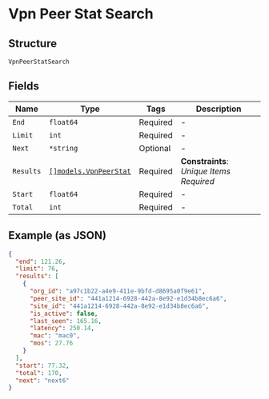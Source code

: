 
# Vpn Peer Stat Search

## Structure

`VpnPeerStatSearch`

## Fields

| Name | Type | Tags | Description |
|  --- | --- | --- | --- |
| `End` | `float64` | Required | - |
| `Limit` | `int` | Required | - |
| `Next` | `*string` | Optional | - |
| `Results` | [`[]models.VpnPeerStat`](../../doc/models/vpn-peer-stat.md) | Required | **Constraints**: *Unique Items Required* |
| `Start` | `float64` | Required | - |
| `Total` | `int` | Required | - |

## Example (as JSON)

```json
{
  "end": 121.26,
  "limit": 76,
  "results": [
    {
      "org_id": "a97c1b22-a4e9-411e-9bfd-d8695a0f9e61",
      "peer_site_id": "441a1214-6928-442a-8e92-e1d34b8ec6a6",
      "site_id": "441a1214-6928-442a-8e92-e1d34b8ec6a6",
      "is_active": false,
      "last_seen": 165.16,
      "latency": 250.14,
      "mac": "mac0",
      "mos": 27.76
    }
  ],
  "start": 77.32,
  "total": 170,
  "next": "next6"
}
```

